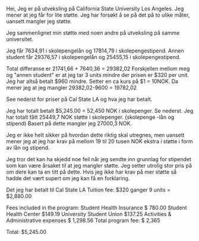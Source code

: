 Hei,
Jeg er på utveksling på California State University Los Angeles. Jeg mener at jeg får for lite støtte. Jeg har forsøkt å se på det på to ulike måter, uansett mangler jeg støtte.

Jeg sammenlignet min støtte med noen andre på utveksling på samme universitet.

Jeg får 7634,91 i skolepengelån og 17814,79 i skolepengestipend.
Annen student får 29376,57 i skolepengelån og 25455,15 i skolepengestipend.

Total differanse er 21741,66 + 7640,36 = 29382,02
Forskjellen mellom meg og "annen student" er at jeg tar 3 units mindre der prisen er $320 per unit. Jeg har altså betalt $960 mindre. Setter en ca kurs på $1 = 10NOK. Da mener jeg at jeg mangler 29382,02-9600 = 19782,02

See nederst for priser på Cal State LA og hva jeg har betalt.

Jeg har totalt betalt $5,245.00 = 52,450 NOK i skolepenger. Se nederst.
Jeg har totalt fått 25449,7 NOK støtte i skolepenger. (skolepenge -lån og stipend)
Basert på dette mangler jeg 27000,3 NOK.

Jeg er ikke helt sikker på hvordan dette riktig skal utregnes, men uansett mener jeg at jeg har krav på mellom 19 til 20 tusen NOK ekstra i støtte i form av lån og stipend.

Jeg tror det kan ha skjedd noe feil når jeg sendte inn grunnlag for stipendet som kan være årsaket til at jeg mangler støtte. Jeg setter utrolig stor pris på om dere kan ta en titt på dette. Hvis jeg ikke har krav på mer støtte så hadde det vært supert om jeg kan få en forklaring.

Det jeg har betalt til Cal State LA
Tuition fee:
$320 ganger 9 units  = $2,880.00

Fees included in the program:
Student Health Insurance $ 780.00
Student Health Center $149.19
University Student Union $137.25
Activities & Administrative expenses $ 1,298.56
Total program fee: $ 2,365

Total: $5,245.00